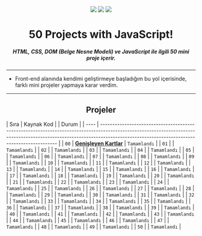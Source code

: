 <div align= "center">
<img  src="https://skillicons.dev/icons?i=html" /> <img  src="https://skillicons.dev/icons?i=css" /> <img  src="https://skillicons.dev/icons?i=js" /> 
<h1>50 Projects with JavaScript!</h1>
<h5>HTML, CSS, DOM (Belge Nesne Modeli) ve JavaScript ile ilgili 50 mini proje içerir.</h5>
</div>

<hr/>

  - Front-end alanında kendimi geliştirmeye başladığım bu yol içerisinde, farklı mini projeler yapmaya karar verdim.  
<hr/>

<h2 align="center"> Projeler </h2>

| Sıra | Kaynak Kod                                                                                                                          |                                                                                                                      | Durum           |
| ---- | ------------------------------------------------------------------------------------------------------------------------------------------------------------------------------------------------------------------------ |
| `00` | **[Genişleyen Kartlar]()**                                                       | `Tamamlandı`    |
| `01` | **[]()**                                                                         | `Tamamlandı`    |
| `02` | **[]()**                                                                         | `Tamamlandı`    |
| `03` | **[]()**                                                                         | `Tamamlandı`    |
| `04` | **[]()**                                                                         | `Tamamlandı`    |
| `05` | **[]()**                                                                         | `Tamamlandı`    |
| `06` | **[]()**                                                                         | `Tamamlandı`    |
| `07` | **[]()**                                                                         | `Tamamlandı`    |
| `08` | **[]()**                                                                         | `Tamamlandı`    |
| `09` | **[]()**                                                                         | `Tamamlandı`    |
| `10` | **[]()**                                                                         | `Tamamlandı`    |
| `11` | **[]()**                                                                         | `Tamamlandı`    |
| `12` | **[]()**                                                                         | `Tamamlandı`    |
| `13` | **[]()**                                                                         | `Tamamlandı`    |
| `14` | **[]()**                                                                         | `Tamamlandı`    |
| `15` | **[]()**                                                                         | `Tamamlandı`    |
| `16` | **[]()**                                                                         | `Tamamlandı`    |
| `17` | **[]()**                                                                         | `Tamamlandı`    |
| `18` | **[]()**                                                                         | `Tamamlandı`    |
| `19` | **[]()**                                                                         | `Tamamlandı`    |
| `20` | **[]()**                                                                         | `Tamamlandı`    |
| `21` | **[]()**                                                                         | `Tamamlandı`    |
| `22` | **[]()**                                                                         | `Tamamlandı`    |
| `23` | **[]()**                                                                         | `Tamamlandı`    |
| `24` | **[]()**                                                                         | `Tamamlandı`    |
| `25` | **[]()**                                                                         | `Tamamlandı`    |
| `26` | **[]()**                                                                         | `Tamamlandı`    |
| `27` | **[]()**                                                                         | `Tamamlandı`    |
| `28` | **[]()**                                                                         | `Tamamlandı`    |
| `29` | **[]()**                                                                         | `Tamamlandı`    |
| `30` | **[]()**                                                                         | `Tamamlandı`    |
| `31` | **[]()**                                                                         | `Tamamlandı`    |
| `32` | **[]()**                                                                         | `Tamamlandı`    |
| `33` | **[]()**                                                                         | `Tamamlandı`    |
| `34` | **[]()**                                                                         | `Tamamlandı`    |
| `35` | **[]()**                                                                         | `Tamamlandı`    |
| `36` | **[]()**                                                                         | `Tamamlandı`    |
| `37` | **[]()**                                                                         | `Tamamlandı`    |
| `38` | **[]()**                                                                         | `Tamamlandı`    |
| `39` | **[]()**                                                                         | `Tamamlandı`    |
| `40` | **[]()**                                                                         | `Tamamlandı`    |
| `41` | **[]()**                                                                         | `Tamamlandı`    |
| `42` | **[]()**                                                                         | `Tamamlandı`    |
| `43` | **[]()**                                                                         | `Tamamlandı`    |
| `44` | **[]()**                                                                         | `Tamamlandı`    |
| `45` | **[]()**                                                                         | `Tamamlandı`    |
| `46` | **[]()**                                                                         | `Tamamlandı`    |
| `47` | **[]()**                                                                         | `Tamamlandı`    |
| `48` | **[]()**                                                                         | `Tamamlandı`    |
| `49` | **[]()**                                                                         | `Tamamlandı`    |
| `50` | **[]()**                                                                         | `Tamamlandı`    |

                                                                                                                   
